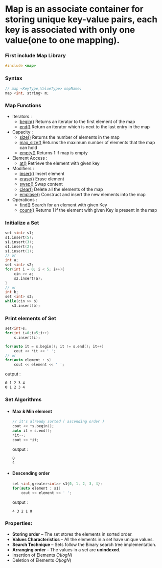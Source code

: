# **Map** is an associate container for storing unique key-value pairs, each key is associated with only one value(one to one mapping).

### First include Map Library
```cpp
#include <map>
```

### Syntax 
  ```cpp
  // map <KeyType,ValueType> mapName;
  map <int, string> m;
  ```
  
### Map Functions
  - Iterators :
    - [begin()](https://www.javatpoint.com/post/cpp-map-begin-function) Returns an iterator to the first element of the map
    - [end()](https://www.javatpoint.com/post/cpp-map-end-function) Return an iterator which is next to the last entry in the map
  - Capacity :
    - [size()](https://www.javatpoint.com/post/cpp-map-size-function) Returns the number of elements in the map
    - [max_size()](https://www.geeksforgeeks.org/map-max_size-in-c-stl/) Returns the maximum number of elements that the map can hold
    - [empty()](https://www.geeksforgeeks.org/mapempty-c-stl/) Returns 1 if map is empty
  - Element Access :
    - [at()](https://www.javatpoint.com/post/cpp-map-at-function) Retrieve the element with given key
  - Modifiers :
    - [insert()](https://www.javatpoint.com/post/cpp-map-insert-function) Insert element
    - [erase()](https://www.geeksforgeeks.org/map-erase-function-in-c-stl/) Erase element
    - [swap()](https://www.javatpoint.com/post/cpp-map-swap-function) Swap content
    - [clear()](https://www.geeksforgeeks.org/mapclear-c-stl/) Delete all the elements of the map
    - [emplase()](https://www.javatpoint.com/post/cpp-map-emplace-function) Construct and insert the new elements into the map  
  - Operations :
    - [find()](https://www.geeksforgeeks.org/map-find-function-in-c-stl/) Search for an element with given Key
    - [count()](https://www.geeksforgeeks.org/map-count-function-in-c-stl/) Returns 1 if the element with given Key is present in the map






### Initialize a Set
  ```cpp
  set <int> s1;
  s1.insert(5);
  s1.insert(3);
  s1.insert(2);
  s1.insert(1);
  // or
  int a;
  set <int> s2;
  for(int i = 0; i < 5; i++){
      cin >> a;
      s2.insert(a);
  }
  // or
  int b;
  set <int> s3;
  while(cin >> b)
     s3.insert(b);
  ```
### Print elements of Set
  ```cpp
  set<int>s;
  for(int i=0;i<5;i++)
      s.insert(i);

  for(auto it = s.begin(); it != s.end(); it++)
      cout << *it << ' ';
  // or
  for(auto element : s)
      cout << element << ' ';
  ```
  output : 
  ```
  0 1 2 3 4 
  0 1 2 3 4 
  ```
### Set Algorithms
  - #### Max & Min element
    ```cpp
    // it's already sorted ( ascending order )
    cout << *s.begin();
    auto it = s.end();
    *it--;
    cout << *it;
    ```
    output : 
    ```
    0
    4
    ```
  - #### Descending order
    ```cpp
    set <int,greater<int>> s1{0, 1, 2, 3, 4};
    for(auto element : s1)
        cout << element << ' ';
    ```
    output : 
    ```
    4 3 2 1 0
    ```
### Properties:
  - **Storing order** – The set stores the elements in sorted order.
  - **Values Characteristics** – All the elements in a set have unique values.
  - **Search Technique** – Sets follow the Binary search tree implementation.
  - **Arranging order** – The values in a set are **unindexed**.
  - Insertion of Elements $O(log N)$
  - Deletion of Elements $O(log N)$
